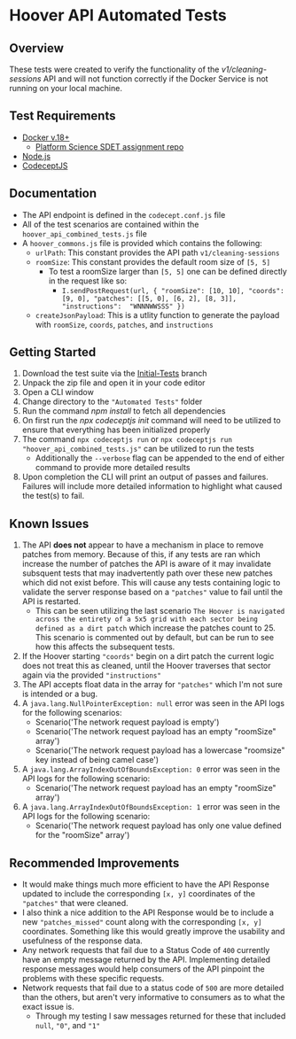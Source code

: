 # Hoover API Automated Tests

## Overview
These tests were created to verify the functionality of the *v1/cleaning-sessions* API and will not function correctly if the Docker Service is not running on your local machine.


## Test Requirements
 * [Docker v.18+](https://www.docker.com/)
   * [Platform Science SDET assignment repo](https://bitbucket.org/platformscience/pltsci-sdet-assignment/src/main/)
* [Node.js](https://nodejs.org/en)
* [CodeceptJS](https://codecept.io/)


## Documentation 
* The API endpoint is defined in the `codecept.conf.js` file
* All of the test scenarios are contained within the `hoover_api_combined_tests.js` file
* A `hoover_commons.js` file is provided which contains the following:
	* `urlPath`: This constant provides the API path `v1/cleaning-sessions`
  * `roomSize`: This constant provides the default room size of `[5, 5]`
	  * To test a roomSize larger than `[5, 5]` one can be defined directly in the request like so:
		  * `I.sendPostRequest(url, { "roomSize": [10, 10], "coords": [9, 0], "patches": [[5, 0], [6, 2], [8, 3]], "instructions":  "WNNNWWSSS" })`
  * `createJsonPayload`: This is a utlity function to generate the payload with `roomSize`, `coords`, `patches`, and `instructions`


## Getting Started
1. Download the test suite via the [Initial-Tests](https://github.com/anunez83/Hoover-API-Automation-Suite/tree/Initial-Tests) branch
2. Unpack the zip file and open it in your code editor
3. Open a CLI window
4. Change directory to the `"Automated Tests"` folder
5. Run the command *npm install* to fetch all dependencies
6. On first run the *npx codeceptjs init* command will need to be utilized to ensure that everything has been initialized properly
7. The command `npx codeceptjs run` or `npx codeceptjs run "hoover_api_combined_tests.js"` can be utilized to run the tests
	* Additionally the `--verbose` flag can be appended to the end of either command to provide more detailed results
8. Upon completion the CLI will print an output of passes and failures. Failures will include more detailed information to highlight what caused the test(s) to fail.

## Known Issues
1. The API **does not** appear to have a mechanism in place to remove patches from memory. Because of this, if any tests are ran which increase the number of patches the API is aware of it may invalidate subsquent tests that may inadvertently path over these new patches which did not exist before. This will cause any tests containing logic to validate the server response based on a `"patches"` value to fail until the API is restarted.
	* This can be seen utilizing the last scenario `The Hoover is navigated across the entirety of a 5x5 grid with each sector being defined as a dirt patch` which increase the patches count to 25. This scenario is commented out by default, but can be run to see how this affects the subsequent tests.
2. If the Hoover starting `"coords"` begin on a dirt patch the current logic does not treat this as cleaned, until the Hoover traverses that sector again via the provided `"instructions"`
3. The API accepts float data in the array for `"patches"` which I'm not sure is intended or a bug.
4. A `java.lang.NullPointerException: null` error was seen in the API logs for the following scenarios:
	* Scenario('The network request payload is empty')
	* Scenario('The network request payload has an empty "roomSize" array')
	* Scenario('The network request payload has a lowercase "roomsize" key instead of being camel case')
5. A `java.lang.ArrayIndexOutOfBoundsException: 0` error was seen in the API logs for the following scenario:
	* Scenario('The network request payload has an empty "roomSize" array')
6. A `java.lang.ArrayIndexOutOfBoundsException: 1` error was seen in the API logs for the following scenario:
	* Scenario('The network request payload has only one value defined for the "roomSize" array')

## Recommended Improvements
* It would make things much more efficient to have the API Response updated to include the corresponding `[x, y]` coordinates of the `"patches"` that were cleaned.
* I also think a nice addition to the API Response would be to include a new `"patches_missed"` count along with the corresponding `[x, y]` coordinates. Something like this would greatly improve the usability and usefulness of the response data. 
* Any network requests that fail due to a Status Code of `400` currently have an empty message returned by the API. Implementing detailed response messages would help consumers of the API pinpoint the problems with these specific requests.
* Network requests that fail due to a status code of `500` are more detailed than the others, but aren't very informative to consumers as to what the exact issue is.
	* Through my testing I saw messages returned for these that included `null`, `"0"`, and `"1"`